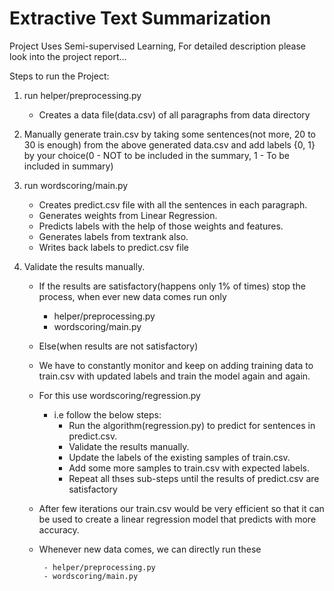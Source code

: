 # Extractive Text Summarization

Project Uses Semi-supervised Learning, For detailed description please look into the project report...


Steps to run the Project:

1) run helper/preprocessing.py
    - Creates a data file(data.csv) of all paragraphs from data directory


2) Manually generate train.csv by taking some sentences(not more,  20 to 30 is enough) from the above generated
   data.csv and add labels {0, 1} by your choice(0 - NOT to be included in the summary, 1 - To be included in summary)


3) run wordscoring/main.py
    - Creates predict.csv file with all the sentences in each paragraph.
    - Generates weights from Linear Regression.
    - Predicts labels with the help of those weights and features.
    - Generates labels from textrank also.
    - Writes back labels to predict.csv file


4) Validate the results manually.

    - If the results are satisfactory(happens only 1% of times) stop the process, when ever new data comes run only
      - helper/preprocessing.py
      - wordscoring/main.py

    - Else(when results are not satisfactory)
     - We have to constantly monitor and keep on adding training data to train.csv with updated labels and train the
           model again and again.

     - For this use wordscoring/regression.py

        - i.e follow the below steps:
            - Run the algorithm(regression.py) to predict for sentences in predict.csv.
            - Validate the results manually.
            - Update the labels of the existing samples of train.csv.
            - Add some more samples to train.csv with expected labels.
            - Repeat all thses sub-steps until the results of predict.csv are satisfactory

     - After few iterations our train.csv would be very efficient so that it can be used to create a linear regression model that predicts with more accuracy.

     - Whenever new data comes, we can directly run these
     
            - helper/preprocessing.py
            - wordscoring/main.py
